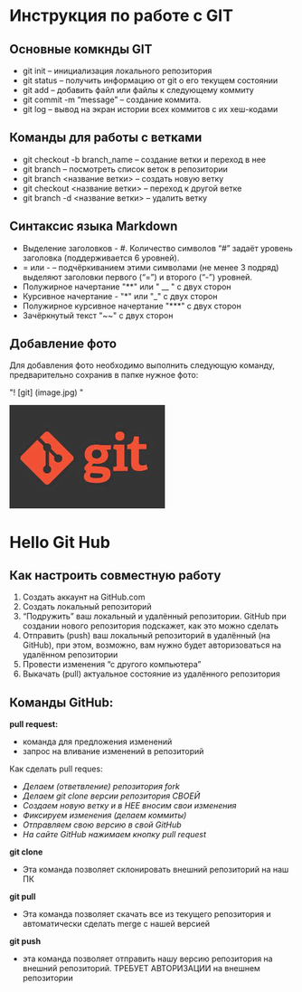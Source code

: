 # Инструкция по работе с GIT



## Основные комкнды GIT 

* git init – инициализация локального репозитория
* git status – получить информацию от git о его текущем состоянии
* git add – добавить файл или файлы к следующему коммиту
* git commit -m “message” – создание коммита.
* git log – вывод на экран истории всех коммитов с их хеш-кодами



## Команды для работы с ветками

* git checkout -b branch_name  –  создание ветки и переход  в нее 
* git branch – посмотреть список веток в репозитории
* git branch <название ветки> – создать новую ветку
* git checkout <название ветки> – переход к другой ветке
* git branch -d <название ветки> – удалить ветку


## Синтаксис языка Markdown


*  Выделение заголовков - #. Количество символов “#” задаёт уровень заголовка  (поддерживается 6 уровней).
* 	= или - – подчёркиванием этими символами (не менее 3 подряд) выделяют заголовки  первого (“=”) и второго (“-”) уровней.
* Полужирное начертание  "**"  или " __ " с двух сторон 
* Курсивное начертание - "*"  или  "_"  с двух сторон
* Полужирное курсивное начертание "***"  с двух сторон
* Зачёркнутый текст "~~" с двух сторон  



## Добавление фото
Для добавления фото необходимо выполнить следующую команду, предварительно сохранив в папке нужное фото:

"! [git] (image.jpg) "

 ![git](gitimage.jpg)



# Hello Git Hub
## Как настроить совместную работу


1. Создать аккаунт на GitHub.com
2. Создать локальный репозиторий
3. “Подружить” ваш локальный и удалённый репозитории.  GitHub при создании нового репозитория подскажет, как это можно сделать
4. Отправить (push) ваш локальный репозиторий в удалённый (на GitHub), при этом, возможно, 
вам нужно будет авторизоваться на удалённом репозитории
5. Провести изменения “с другого компьютера”
6. Выкачать (pull) актуальное состояние из удалённого репозитория

## Команды GitHub:

**pull request:**
- команда для предложения изменений
-  запрос на вливание изменений в репозиторий

Как сделать pull reques:  
- *Делаем   (ответвление) репозитория fork*  
- *Делаем git clone   версии репозитория СВОЕЙ*  
- *Создаем новую ветку и в НЕЕ вносим свои изменения* 
- *Фиксируем изменения (делаем коммиты)*
- *Отправляем свою версию в свой GitHub*
- *На сайте GitHub нажимаем кнопку pull request*

**git clone**
- Эта команда позволяет склонировать внешний репозиторий на наш ПК   

**git pull**
- Эта команда позволяет скачать все из текущего репозитория и автоматически
сделать merge с нашей версией

**git push**
- эта команда позволяет отправить нашу версию репозитория на внешний
репозиторий. ТРЕБУЕТ АВТОРИЗАЦИИ на внешнем  репозитории